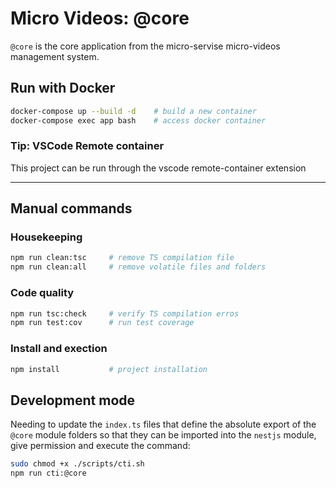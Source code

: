 # Micro Videos: @core

`@core` is the core application from the micro-servise micro-videos management system.

## Run with Docker

```bash
docker-compose up --build -d    # build a new container
docker-compose exec app bash    # access docker container
```

### Tip: VSCode Remote container

This project can be run through the vscode remote-container extension

---

## Manual commands

### Housekeeping

```bash
npm run clean:tsc     # remove TS compilation file
npm run clean:all     # remove volatile files and folders
```

### Code quality

```bash
npm run tsc:check     # verify TS compilation erros
npm run test:cov      # run test coverage
```

### Install and exection

```bash
npm install           # project installation
```

## Development mode

Needing to update the `index.ts` files that define the absolute export of the `@core` module folders so that they can be imported into the `nestjs` module, give permission and execute the command:

```bash
sudo chmod +x ./scripts/cti.sh
npm run cti:@core
```
